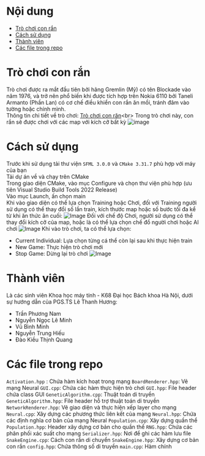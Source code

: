 # Nội dung
- [Trò chơi con rắn](#Trò-chơi-con-rắn)
- [Cách sử dụng](#Cách-sử-dụng)
- [Thành viên](#Thành-viên)
- [Các file trong repo](#Các-file-trong-repo)
# Trò chơi con rắn
Trò chơi được ra mắt đầu tiên bởi hãng Gremlin (Mỹ) có tên Blockade vào năm 1976, và trở nên phổ biến khi được tích hợp trên Nokia 6110 bởi Taneli Armanto (Phần Lan) có cơ chế điều khiển con rắn ăn mồi, tránh đâm vào tường hoặc chính mình.<br>
Thông tin chi tiết về trò chơi: [Trò chơi con răn](https://en.wikipedia.org/wiki/Snake_(video_game_genre))<br>
Trong trò chơi này, con rắn sẽ được chơi với các map với kích cỡ bất kỳ
![image](https://www.multiplicationgames.com/images/blogs/multiplication-snake-screenshot.png)
# Cách sử dụng
Trước khi sử dụng tải thư viện `SFML 3.0.0` và `CMake 3.31.7` phù hợp với máy của bạn <br>
Tải dự án về và chạy trên CMake <br>
Trong giao diện CMake, vào mục Configure và chọn thư viện phù hợp (ưu tiên Visual Studio Build Tools 2022 Release) <br>
Vào mục Launch, ấn chọn main <br>
Khi vào giao diện có thể lựa chọn Training hoặc Chơi, đối với Training người sử dụng có thể thay đổi số lần train, kích thước map hoặc số bước tối đa kể từ khi ăn thức ăn cuối:
![Image](https://github.com/user-attachments/assets/ebcdbd0e-4fdc-452e-8f1d-c54192c2499f)
Đối với chế độ Chơi, người sử dụng có thể thay đổi kích cỡ của map, hoặc là có thể lựa chọn chế đồ người chơi hoặc AI chơi
![Image](https://github.com/user-attachments/assets/e52d74de-c422-41dc-b4ba-3ffd8d0afa7a)
Khi vào trò chơi, ta có thể lựa chọn:<br>
- Current Individual: Lựa chọn từng cá thể còn lại sau khi thực hiện train
- New Game: Thực hiện trò chơi mới
- Stop Game: Dừng lại trò chơi
![Image](https://github.com/user-attachments/assets/1229e104-0c4a-46f8-8afb-bb9b29143154)
# Thành viên
Là các sinh viên Khoa học máy tính - K68 Đại học Bách khoa Hà Nội, dưới sự hướng dẫn của PGS.TS Lê Thanh Hương:
- Trần Phương Nam 
- Nguyễn Ngọc Lê Minh
- Vũ Bình Minh
- Nguyễn Trung Hiếu
- Đào Kiều Thịnh Quang
# Các file trong repo
`Activation.hpp` : Chứa hàm kích hoạt trong mạng
`BoardRenderer.hpp`: Vẽ mạng Neural
`GUI.cpp`: Chứa các hàm thực hiện trò chơi
`GUI.hpp`: File header chứa class GUI
`GeneticAlgorithm.cpp`: Thuật toán di truyền
`GeneticAlgorithm.hpp`: File header hỗ trợ thuật toán di truyền
`NetworkRenderer.hpp`: Vẽ giao diện và thực hiện xếp layer cho mạng
`Neural.cpp`: Xây dựng các phương thức liên kết của mạng
`Neural.hpp`: Chứa các định nghĩa cơ bản của mạng Neural
`Population.cpp`: Xây dựng quần thể
`Population.hpp`: Header xây dựng cơ bản cho quần thể
`RNG.hpp`: Chứa các phân phối xác suất cho mạng
`Serializer.hpp`: Nơi để ghi các hàm lưu file
`SnakeEngine.cpp`: Cách con rắn di chuyển
`SnakeEngine.hpp`: Xây dựng cơ bản con rắn
`config.hpp`: Chứa thông số di truyền
`main.cpp`: Hàm chính
